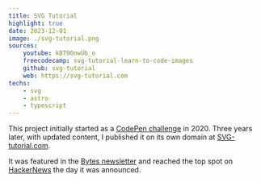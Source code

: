 ```yaml
---
title: SVG Tutorial
highlight: true
date: 2023-12-01
image: ./svg-tutorial.png
sources: 
    youtube: kBT90nwUb_o
    freecodecamp: svg-tutorial-learn-to-code-images
    github: svg-tutorial
    web: https://svg-tutorial.com
techs: 
    - svg
    - astro
    - typescript
---
```

This project initially started as a [CodePen challenge](https://codepen.io/HunorMarton/pen/PoGbgqj) in 2020. Three years later, with updated content, I published it on its own domain at [SVG-tutorial.com](http://svg-tutorial.com).

It was featured in the [Bytes newsletter](https://bytes.dev/archives/245) and reached the top spot on [HackerNews](https://news.ycombinator.com/item?id=38556116) the day it was announced.